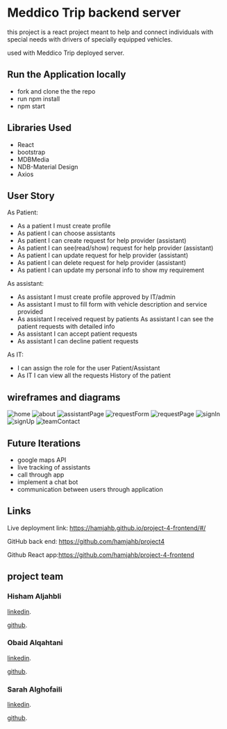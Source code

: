 # Meddico Trip backend server


this project is a react project meant to help and connect individuals with special needs with drivers of specially equipped vehicles.

used with Meddico Trip deployed server. 


## Run the Application locally 
- fork and clone the the repo
- run npm install
- npm start

## Libraries Used
- React
- bootstrap
- MDBMedia
- NDB-Material Design
- Axios

## User Story
As Patient:
- As a patient I must create profile 
- As patient I can choose assistants
- As patient I can create request for help provider (assistant)
- As patient I can see(read/show) request for help provider (assistant)
- As patient I can update request for help provider (assistant)
- As patient I can delete request for help provider (assistant)
- As patient I can update my personal info to show my requirement

As assistant:
- As assistant I must create profile approved by IT/admin 
- As assistant I must to fill form with vehicle description and service provided 
- As assistant I received request by patients As assistant I can see the patient requests with detailed info 
- As assistant I can accept patient requests
- As assistant I can decline patient requests

As IT:
- I can assign the role for the user Patient/Assistant
- As IT I can view all the requests History of the patient 


## wireframes and diagrams 

![home](images/home.png)
![about](images/about.png)
![assistantPage](images/assistantPage.png)
![requestForm](images/requestForm.png)
![requestPage](images/requestPage.png)
![signIn](images/signIn.png)
![signUp](images/signUp.png)
![teamContact](images/teamContact.png)

## Future Iterations
- google maps API
- live tracking of assistants
- call through app
- implement a chat bot
- communication between users through application


## Links 
Live deployment link: https://hamjahb.github.io/project-4-frontend/#/

GitHub back end: https://github.com/hamjahb/project4

Github React app:https://github.com/hamjahb/project-4-frontend
 

## project team

### Hisham Aljahbli
[linkedin](https://www.linkedin.com/in/haljahbli-softwareeng/).

[github](https://github.com/hamjahb/).


### Obaid Alqahtani 
[linkedin](https://www.linkedin.com/in/obaid-fpga/).

[github](https://github.com/obal3588).

### Sarah Alghofaili
[linkedin](https://www.linkedin.com/in/sarah-alghofaili-web-designer/).

[github](https://github.com/saera1988).
